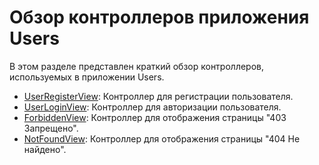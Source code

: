 # Обзор контроллеров приложения Users

В этом разделе представлен краткий обзор контроллеров, используемых в приложении Users.

- [UserRegisterView](./user_views.md#userregisterview): Контроллер для регистрации пользователя.
- [UserLoginView](./user_views.md#userloginview): Контроллер для авторизации пользователя.
- [ForbiddenView](./user_views.md#forbiddenview): Контроллер для отображения страницы "403 Запрещено".
- [NotFoundView](./user_views.md#notfoundview): Контроллер для отображения страницы "404 Не найдено".
